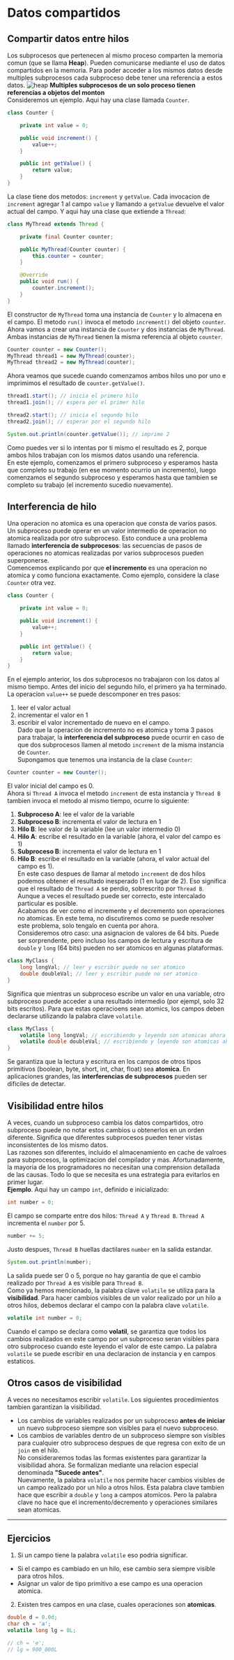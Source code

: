 # Datos compartidos

## Compartir datos entre hilos
Los subprocesos que pertenecen al mismo proceso comparten la memoria comun (que se llama **Heap**). Pueden comunicarse mediante el uso de datos compartidos en la memoria. Para poder acceder a los mismos datos desde multiples subprocesos cada subproceso debe tener una referencia a estos datos.
![heap](img/08.svg)
**Multiples subprocesos de un solo proceso tienen referencias a objetos del monton**  
Consideremos un ejemplo. Aqui hay una clase llamada `Counter`.
~~~java
class Counter {

    private int value = 0;

    public void increment() {
        value++;
    }

    public int getValue() {
        return value;
    }
}
~~~
La clase tiene dos metodos: `increment` y `getValue`. Cada invocacion de `increment` agregar 1 al campo `value` y llamando a `getValue` devuelve el valor actual del campo. Y aqui hay una clase que extiende a `Thread`:
~~~java
class MyThread extends Thread {

    private final Counter counter;

    public MyThread(Counter counter) {
        this.counter = counter;
    }

    @Override
    public void run() {
        counter.increment();
    }
}
~~~
El constructor de `MyThread` toma una instancia de `Counter` y lo almacena en el campo. El metodo `run()` invoca el metodo `increment()` del objeto `counter`.  
Ahora vamos a crear una instancia de `Counter` y dos instancias de `MyThread`. Ambas instancias de `MyThread` tienen la misma referencia al objeto `counter`.
~~~java
Counter counter = new Counter();
MyThread thread1 = new MyThread(counter);
MyThread thread2 = new MyThread(counter);
~~~
Ahora veamos que sucede cuando comenzamos ambos hilos uno por uno e imprimimos el resultado de `counter.getValue()`.
~~~java
thread1.start(); // inicia el primero hilo
thread1.join(); // espera por el primer hilo

thread2.start(); // inicia el segundo hilo
thread2.join(); // esperar por el segundo hilo

System.out.println(counter.getValue()); // imprime 2
~~~
Como puedes ver si lo intentas por ti mismo el resultado es 2, porque ambos hilos trabajan con los mismos datos usando una referencia.  
En este ejemplo, comenzamos el primero subproceso y esperamos hasta que completo su trabajo (en ese momento ocurrio un incremento), luego comenzamos el segundo subproceso y esperamos hasta que tambien se completo su trabajo (el incremento sucedio nuevamente).

## Interferencia de hilo
Una operacion no atomica es una operacion que consta de varios pasos. Un subproceso puede operar en un valor intermedio de operacion no atomica realizada por otro subproceso. Esto conduce a una problema llamado **interferencia de subprocesos**: las secuencias de pasos de operaciones no atomicas realizadas por varios subprocesos pueden superponerse.  
Comencemos explicando por que **el incremento** es una operacion no atomica y como funciona exactamente. Como ejemplo, considere la clase `Counter` otra vez.
~~~java
class Counter {

    private int value = 0;

    public void increment() {
        value++; 
    }

    public int getValue() {
        return value;
    }
}
~~~
En el ejemplo anterior, los dos subprocesos no trabajaron con los datos al mismo tiempo. Antes del inicio del segundo hilo, el primero ya ha terminado.  
La operacion `value++` se puede descomponer en tres pasos:
1. leer el valor actual
2. incrementar el valor en 1
3. escribir el valor incrementado de nuevo en el campo.  
Dado que la operacion de incremento no es atomica y toma 3 pasos para trabajar, la **interferencia del subproceso** puede ocurrir en caso de que dos subprocesos llamen al metodo `increment` de la misma instancia de `Counter`.  
Supongamos que tenemos una instancia de la clase `Counter`:
~~~java
Counter counter = new Counter();
~~~
El valor inicial del campo es 0.  
Ahora si `Thread A` invoca el metodo `increment` de esta instancia y `Thread B` tambien invoca el metodo al mismo tiempo, ocurre lo siguiente:
1. **Subproceso A**: lee el valor de la variable
2. **Subproceso B**: incrementa el valor de lectura en 1
3. **Hilo B**: lee valor de la variable (lee un valor intermedio 0)
4. **Hilo A**: escribe el resultado en la variable (ahora, el valor del campo es 1)
5. **Subproceso B**: incrementa el valor de lectura en 1
6. **Hilo B**: escribe el resultado en la variable (ahora, el valor actual del campo es 1).  
En este caso despues de llamar al metodo `increment` de dos hilos podemos obtener el resultado inesperado (1 en lugar de 2). Eso significa que el resultado de `Thread A` se perdio, sobrescrito por `Thread B`. Aunque a veces el resultado puede ser correcto, este intercalado particular es posible.  
Acabamos de ver como el incremente y el decremento son operaciones no atomicas. En este tema, no discutiremos como se puede resolver este problema, solo tengalo en cuenta por ahora.  
Consideremos otro caso: una asignacion de valores de 64 bits. Puede ser sorprendente, pero incluso los campos de lectura y escritura de `double` y `long` (64 bits) pueden no ser atomicos en algunas plataformas.
~~~java
class MyClass {
    long longVal; // leer y escribir puede no ser atomico
    double doubleVal; // leer y escribir puede no ser atomico
}
~~~
Significa que mientras un subproceso escribe un valor en una variable, otro subproceso puede acceder a una resultado intermedio (por ejempl, solo 32 bits escritos). Para que estas operacioens sean atomics, los campos deben declararse utilizando la palabra clave `volatile`.
~~~java
class MyClass {
    volatile long longVal; // escribiendo y leyendo son atomicas ahora
    volatile double doubleVal; // escribiendo y leyendo son atomicas ahora
}
~~~
Se garantiza que la lectura y escritura en los campos de otros tipos primitivos (boolean, byte, short, int, char, float) sea **atomica**. En aplicaciones grandes, las **interferencias de subprocesos** pueden ser dificiles de detectar.  

## Visibilidad entre hilos
A veces, cuando un subproceso cambia los datos compartidos, otro subproceso puede no notar estos cambios u obtenerlos en un orden diferente. Significa que diferentes subprocesos pueden tener vistas inconsistentes de los mismo datos.  
Las razones son diferentes, incluido el almacenamiento en cache de valroes para subprocesos, la optimizacion del compilador y mas. Afortunadamente, la mayoria de los programadores no necesitan una comprension detallada de las causas. Todo lo que se necesita es una estrategia para evitarlos en primer lugar.  
**Ejemplo**. Aqui hay un campo `int`, definido e inicializado:
~~~java
int number = 0;
~~~
El campo se comparte entre dos hilos: `Thread A` y `Thread B`. `Thread A` incrementa el `number` por 5.
~~~java
number += 5;
~~~
Justo despues, `Thread B` huellas dactilares `number` en la salida estandar.
~~~java
System.out.println(number);
~~~
La salida puede ser 0 o 5, porque no hay garantia de que el cambio realizado por `Thread A` es visible para `Thread B`.  
Como ya hemos mencionado, la palabra clave `volatile` se utiliza para la **visibilidad**. Para hacer cambios visibles de un valor realizado por un hilo a otros hilos, debemos declarar el campo con la palabra clave `volatile`.
~~~java
volatile int number = 0;
~~~
Cuando el campo se declara como **volatil**, se garantiza que todos los cambios realizados en este campo por un subproceso seran visibles para otro subproceso cuando este leyendo el valor de este campo. La palabra `volatile` se puede escribir en una declaracion de instancia y en campos estaticos.  

## Otros casos de visibilidad
A veces no necesitamos escribir `volatile`. Los siguientes procedimientos tambien garantizan la visibilidad.
- Los cambios de variables realizados por un subproceso **antes de iniciar** un nuevo subproceso siempre son visibles para el nuevo subproceso.
- Los cambios de variables dentro de un subproceso siempre son visibles para cualquier otro subproceso despues de que regresa con exito de un `join` en el hilo.  
No consideraremos todas las formas existentes para garantizar la visibilidad ahora. Se formalizan mediante una relacion especial denominada **"Sucede antes"**.  
Nuevamente, la palabra `volatile` nos permite hacer cambios visibles de un campo realizado por un hilo a otros hilos. Esta palabra clave tambien hace que escribir a `double` y `long` a campos atomicos. Pero la palabra clave no hace que el incremento/decremento y operaciones similares sean atomicas.
---
 
## Ejercicios
1. Si un campo tiene la palabra `volatile` eso podria significar.
- Si el campo es cambiado en un hilo, ese cambio sera siempre visible para otros hilos.
- Asignar un valor de tipo primitivo a ese campo es una operacion atomica.
2. Existen tres campos en una clase, cuales operaciones son **atomicas**.
~~~java
double d = 0.0d;
char ch = 'a';
volatile long lg = 0L;

// ch = 'e';
// lg = 900_000L
~~~